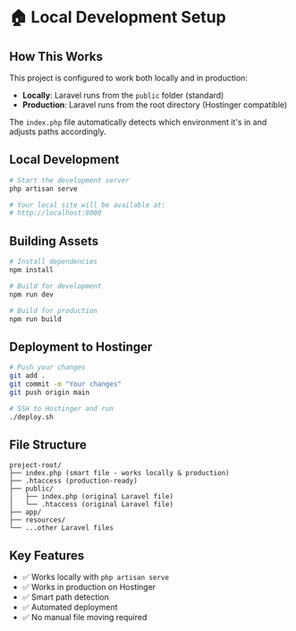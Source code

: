 # 🏠 Local Development Setup

## How This Works

This project is configured to work both locally and in production:

- **Locally**: Laravel runs from the `public` folder (standard)
- **Production**: Laravel runs from the root directory (Hostinger compatible)

The `index.php` file automatically detects which environment it's in and adjusts paths accordingly.

## Local Development

```bash
# Start the development server
php artisan serve

# Your local site will be available at:
# http://localhost:8000
```

## Building Assets

```bash
# Install dependencies
npm install

# Build for development
npm run dev

# Build for production
npm run build
```

## Deployment to Hostinger

```bash
# Push your changes
git add .
git commit -m "Your changes"
git push origin main

# SSH to Hostinger and run
./deploy.sh
```

## File Structure

```
project-root/
├── index.php (smart file - works locally & production)
├── .htaccess (production-ready)
├── public/
│   ├── index.php (original Laravel file)
│   └── .htaccess (original Laravel file)
├── app/
├── resources/
└── ...other Laravel files
```

## Key Features

- ✅ Works locally with `php artisan serve`
- ✅ Works in production on Hostinger
- ✅ Smart path detection
- ✅ Automated deployment
- ✅ No manual file moving required
